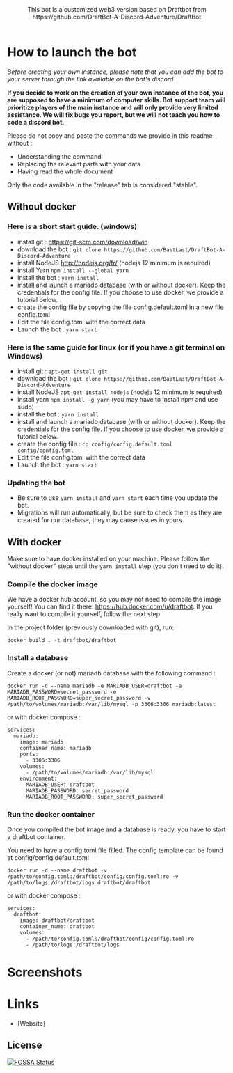 <div style="text-align: center;">
This bot is a customized web3 version based on Draftbot from 
https://github.com/DraftBot-A-Discord-Adventure/DraftBot

<br>


</div>

<br>

# How to launch the bot

_Before creating your own instance, please note that you can add the bot to your server through the link available on
the bot's discord_


**If you decide to work on the creation of your own instance of the bot, you are supposed to have a minimum of computer
skills. Bot support team will prioritize players of the main instance and will only provide very limited assistance. We
will fix bugs you report, but we will not teach you how to code a discord bot.**

Please do not copy and paste the commands we provide in this readme without :
- Understanding the command
- Replacing the relevant parts with your data
- Having read the whole document

Only the code available in the "release" tab is considered "stable".

## Without docker

### Here is a short start guide. (windows)

- install git : https://git-scm.com/download/win
- download the bot : `git clone https://github.com/BastLast/DraftBot-A-Discord-Adventure`
- install NodeJS http://nodejs.org/fr/ (nodejs 12 minimum is required)
- install Yarn `npm install --global yarn`
- install the bot : `yarn install`
- install and launch a mariadb database (with or without docker). Keep the credentials for the config file. If you choose to use docker, we provide a tutorial below.
- create the config file by copying the file config.default.toml in a new file config.toml
- Edit the file config.toml with the correct data
- Launch the bot : `yarn start`

### Here is the same guide for linux (or if you have a git terminal on Windows)

- install git : `apt-get install git`
- download the bot : `git clone https://github.com/BastLast/DraftBot-A-Discord-Adventure`
- install NodeJS `apt-get install nodejs` (nodejs 12 minimum is required)
- install yarn `npm install -g yarn` (you may have to install npm and use sudo)
- install the bot : `yarn install`
- install and launch a mariadb database (with or without docker). Keep the credentials for the config file. If you choose to use docker, we provide a tutorial below.
- create the config file : `cp config/config.default.toml config/config.toml`
- Edit the file config.toml with the correct data
- Launch the bot : `yarn start`

### Updating the bot

- Be sure to use `yarn install` and `yarn start` each time you update the bot.
- Migrations will run automatically, but be sure to check them as they are created for our database, they may cause
  issues in yours.

## With docker

Make sure to have docker installed on your machine. Please follow the "without docker" steps until the `yarn install` step (you don't need to do it).

### Compile the docker image

We have a docker hub account, so you may not need to compile the image yourself! You can find it there: https://hub.docker.com/u/draftbot. If you really want to compile it yourself, follow the next step.

In the project folder (previously downloaded with git), run:

`docker build . -t draftbot/draftbot`

### Install a database

Create a docker (or not) mariadb database with the following command : 

`docker run -d --name mariadb -e MARIADB_USER=draftbot -e MARIADB_PASSWORD=secret_password -e MARIADB_ROOT_PASSWORD=super_secret_password -v /path/to/volumes/mariadb:/var/lib/mysql -p 3306:3306 mariadb:latest`

or with docker compose :

```
services:
  mariadb:
    image: mariadb
    container_name: mariadb
    ports:
      - 3306:3306
    volumes:
      - /path/to/volumes/mariadb:/var/lib/mysql
    environment:
      MARIADB_USER: draftbot
      MARIADB_PASSWORD: secret_password
      MARIADB_ROOT_PASSWORD: super_secret_password
```

### Run the docker container

Once you compiled the bot image and a database is ready, you have to start a draftbot container.

You need to have a config.toml file filled. The config template can be found at config/config.default.toml

`docker run -d --name draftbot -v /path/to/config.toml:/draftbot/config/config.toml:ro -v /path/to/logs:/draftbot/logs draftbot/draftbot`

or with docker compose :

```
services:
  draftbot:
    image: draftbot/draftbot
    container_name: draftbot
    volumes:
      - /path/to/config.toml:/draftbot/config/config.toml:ro
      - /path/to/logs:/draftbot/logs
```

# Screenshots

# Links

- [Website]

## License

[![FOSSA Status](https://app.fossa.com/api/projects/git%2Bgithub.com%2FDraftBot-A-Discord-Adventure%2FDraftBot.svg?type=large)](https://app.fossa.com/projects/git%2Bgithub.com%2FDraftBot-A-Discord-Adventure%2FDraftBot?ref=badge_large)
